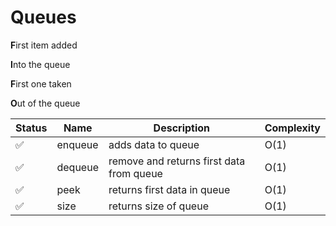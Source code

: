 # Queues 


**F**irst item added

**I**nto the queue

**F**irst one taken

**O**ut of the queue


| Status | Name    | Description | Complexity |
|--------|---------|-------------|------------|
| ✅      | enqueue | adds data to  queue          | O(1)       |
|  ✅     | dequeue |      remove and returns first data from queue       | O(1)       |
|  ✅      | peek    |  returns first data in queue           | O(1)       |
|   ✅     | size    |       returns size of queue      | O(1)       |